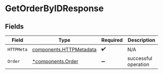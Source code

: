 # GetOrderByIDResponse


## Fields

| Field                                                              | Type                                                               | Required                                                           | Description                                                        |
| ------------------------------------------------------------------ | ------------------------------------------------------------------ | ------------------------------------------------------------------ | ------------------------------------------------------------------ |
| `HTTPMeta`                                                         | [components.HTTPMetadata](../../models/components/httpmetadata.md) | :heavy_check_mark:                                                 | N/A                                                                |
| `Order`                                                            | [*components.Order](../../models/components/order.md)              | :heavy_minus_sign:                                                 | successful operation                                               |